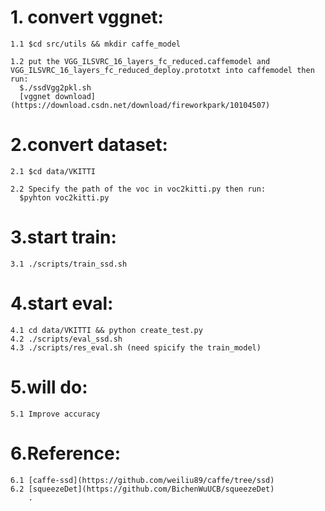 # 1. convert vggnet:
    1.1 $cd src/utils && mkdir caffe_model
    
    1.2 put the VGG_ILSVRC_16_layers_fc_reduced.caffemodel and VGG_ILSVRC_16_layers_fc_reduced_deploy.prototxt into caffemodel then run:
      $./ssdVgg2pkl.sh
      [vggnet download] (https://download.csdn.net/download/fireworkpark/10104507)

# 2.convert dataset:
    2.1 $cd data/VKITTI 
    
    2.2 Specify the path of the voc in voc2kitti.py then run:
      $pyhton voc2kitti.py
    
# 3.start train:
    3.1 ./scripts/train_ssd.sh

# 4.start eval:
    4.1 cd data/VKITTI && python create_test.py 
    4.2 ./scripts/eval_ssd.sh
    4.3 ./scripts/res_eval.sh (need spicify the train_model)
    
# 5.will do:
    5.1 Improve accuracy
    
# 6.Reference:
    6.1 [caffe-ssd](https://github.com/weiliu89/caffe/tree/ssd)
    6.2 [squeezeDet](https://github.com/BichenWuUCB/squeezeDet)
        .